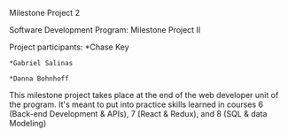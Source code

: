 Milestone Project 2

Software Development Program: Milestone Project II

Project participants:
    *Chase Key
    
    *Gabriel Salinas
    
    *Danna Bohnhoff

This milestone project takes place at the end of the web developer unit of the program. It's meant to put into practice skills learned in courses 6 (Back-end Development & APIs), 7 (React & Redux), and 8 (SQL & data Modeling)

